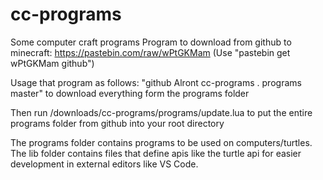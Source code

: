 # cc-programs
Some computer craft programs
Program to download from github to minecraft: https://pastebin.com/raw/wPtGKMam (Use "pastebin get wPtGKMam github")

Usage that program as follows: "github Alront cc-programs . programs master" to download everything form the programs folder

Then run /downloads/cc-programs/programs/update.lua to put the entire programs folder from github into your root directory 

The programs folder contains programs to be used on computers/turtles.
The lib folder contains files that define apis like the turtle api for easier development in external editors like VS Code.
